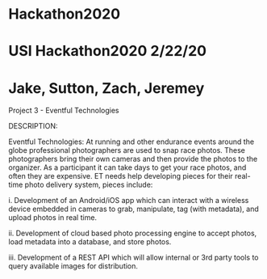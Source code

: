 # Hackathon2020
# USI Hackathon2020 2/22/20
# Jake, Sutton, Zach, Jeremey

Project 3 - Eventful Technologies

DESCRIPTION: 

Eventful Technologies: At running and other endurance events around the globe professional photographers are used to snap race photos. These photographers bring their own cameras and then provide the photos to the organizer. As a participant it can take days to get your race photos, and often they are expensive. ET needs help developing pieces for their real-time photo delivery system, pieces include:

i. Development of an Android/iOS app which can interact with a wireless device embedded in cameras to grab, manipulate, tag (with metadata), and upload photos in real time.

ii. Development of cloud based photo processing engine to accept photos, load metadata into a database, and store photos.

iii. Development of a REST API which will allow internal or 3rd party tools to query available images for distribution.
